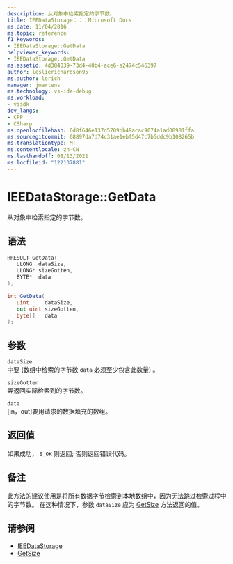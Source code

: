 ```yaml
---
description: 从对象中检索指定的字节数。
title: IEEDataStorage：：：Microsoft Docs
ms.date: 11/04/2016
ms.topic: reference
f1_keywords:
- IEEDataStorage::GetData
helpviewer_keywords:
- IEEDataStorage::GetData
ms.assetid: 4d384039-73d4-40b4-ace6-a2474c546397
author: leslierichardson95
ms.author: lerich
manager: jmartens
ms.technology: vs-ide-debug
ms.workload:
- vssdk
dev_langs:
- CPP
- CSharp
ms.openlocfilehash: 0d8f646e137d5709bb49acac9074a1ad08981ffa
ms.sourcegitcommit: 68897da7d74c31ae1ebf5d47c7b5ddc9b108265b
ms.translationtype: MT
ms.contentlocale: zh-CN
ms.lasthandoff: 08/13/2021
ms.locfileid: "122137881"
---
```

# <a name="ieedatastoragegetdata"></a>IEEDataStorage::GetData
从对象中检索指定的字节数。

## <a name="syntax"></a>语法

```cpp
HRESULT GetData(
   ULONG  dataSize,
   ULONG* sizeGotten,
   BYTE*  data
);
```

```csharp
int GetData(
   uint     dataSize,
   out uint sizeGotten,
   byte[]   data
);
```

## <a name="parameters"></a>参数
`dataSize`\
中要 (数组中检索的字节数 `data` 必须至少包含此数量) 。

`sizeGotten`\
弄返回实际检索到的字节数。

`data`\
[in，out]要用请求的数据填充的数组。

## <a name="return-value"></a>返回值
 如果成功， `S_OK` 则返回; 否则返回错误代码。

## <a name="remarks"></a>备注
 此方法的建议使用是将所有数据字节检索到本地数组中，因为无法跳过检索过程中的字节数。 在这种情况下，参数 `dataSize` 应为 [GetSize](../../../extensibility/debugger/reference/ieedatastorage-getsize.md) 方法返回的值。

## <a name="see-also"></a>请参阅
- [IEEDataStorage](../../../extensibility/debugger/reference/ieedatastorage.md)
- [GetSize](../../../extensibility/debugger/reference/ieedatastorage-getsize.md)
